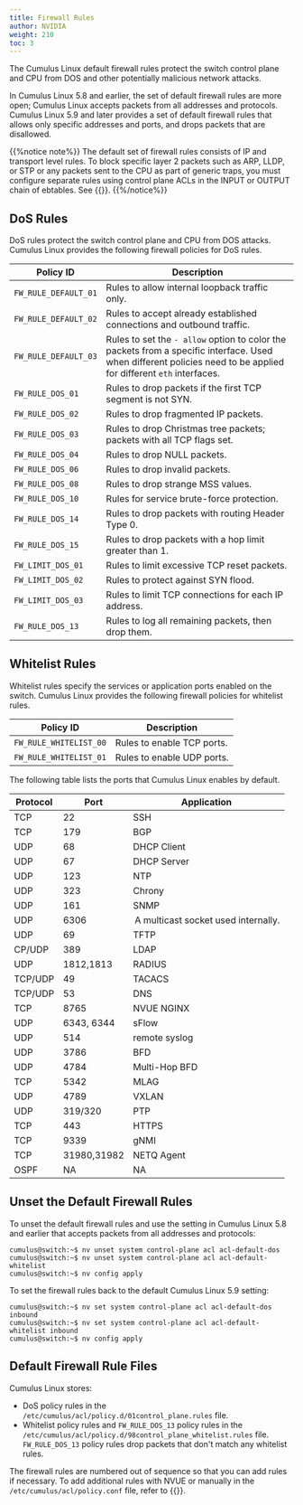 ```yaml
---
title: Firewall Rules
author: NVIDIA
weight: 210
toc: 3
---
```


The Cumulus Linux default firewall rules protect the switch control plane and CPU from DOS and other potentially malicious network attacks.

In Cumulus Linux 5.8 and earlier, the set of default firewall rules are more open; Cumulus Linux accepts packets from all addresses and protocols. Cumulus Linux 5.9 and later provides a set of default firewall rules that allows only specific addresses and ports, and drops packets that are disallowed.

{{%notice note%}}
The default set of firewall rules consists of IP and transport level rules. To block specific layer 2 packets such as ARP, LLDP, or STP or any packets sent to the CPU as part of generic traps, you must configure separate rules using control plane ACLs in the INPUT or OUTPUT chain of ebtables. See {{<link url="Access-Control-List-Configuration" text="Access Control List Configuration">}}.
{{%/notice%}}

## DoS Rules

DoS rules protect the switch control plane and CPU from DOS attacks. Cumulus Linux provides the following firewall policies for DoS rules.

| Policy ID | Description |
| --------- | ---- |
| `FW_RULE_DEFAULT_01` | Rules to allow internal loopback traffic only. |
| `FW_RULE_DEFAULT_02` | Rules to accept already established connections and outbound traffic. |
| `FW_RULE_DEFAULT_03` | Rules to set the `- allow` option to color the packets from a specific interface. Used when different policies need to be applied for different `eth` interfaces. |
| `FW_RULE_DOS_01` | Rules to drop packets if the first TCP segment is not SYN. |
| `FW_RULE_DOS_02` | Rules to drop fragmented IP packets. |
| `FW_RULE_DOS_03` | Rules to drop Christmas tree packets; packets with all TCP flags set. |
| `FW_RULE_DOS_04` | Rules to drop NULL packets.|
| `FW_RULE_DOS_06` | Rules to drop invalid packets. |
| `FW_RULE_DOS_08` | Rules to drop strange MSS values. |
| `FW_RULE_DOS_10` | Rules for service brute-force protection. |
| `FW_RULE_DOS_14` | Rules to drop packets with routing Header Type 0. |
| `FW_RULE_DOS_15` | Rules to drop packets with a hop limit greater than 1. |
| `FW_LIMIT_DOS_01` | Rules to limit excessive TCP reset packets. |
| `FW_LIMIT_DOS_02` | Rules to protect against SYN flood.|
| `FW_LIMIT_DOS_03` | Rules to limit TCP connections for each IP address. |
| `FW_RULE_DOS_13` | Rules to log all remaining packets, then drop them. |

## Whitelist Rules

Whitelist rules specify the services or application ports enabled on the switch. Cumulus Linux provides the following firewall policies for whitelist rules.

| Policy ID | Description |
| --------- | ---- |
| `FW_RULE_WHITELIST_00` | Rules to enable TCP ports.|
| `FW_RULE_WHITELIST_01` | Rules to enable UDP ports.|

The following table lists the ports that Cumulus Linux enables by default.

| Protocol | Port | Application |
| -------- | ---- | ----------- |
|TCP| 22 | SSH |
|TCP| 179 |BGP |
|UDP| 68 |DHCP Client |
|UDP| 67 |DHCP Server |
|UDP | 123 | NTP |
|UDP| 323 |Chrony |
|UDP | 161 | SNMP |
|UDP | 6306 | A multicast socket used internally. |
|UDP | 69 | TFTP |
|CP/UDP| 389 | LDAP |
|UDP |1812,1813 | RADIUS |
|TCP/UDP | 49 | TACACS |
|TCP/UDP | 53 | DNS |
|TCP | 8765 | NVUE NGINX |
|UDP | 6343, 6344 | sFlow |
|UDP | 514  |remote syslog |
|UDP | 3786 | BFD |
|UDP | 4784 | Multi-Hop BFD |
|TCP | 5342 | MLAG |
|UDP | 4789 | VXLAN |
|UDP | 319/320 | PTP |
|TCP | 443 | HTTPS |
|TCP | 9339 | gNMI |
|TCP | 31980,31982 | NETQ Agent |
|OSPF | NA | NA |

## Unset the Default Firewall Rules

To unset the default firewall rules and use the setting in Cumulus Linux 5.8 and earlier that accepts packets from all addresses and protocols:

```
cumulus@switch:~$ nv unset system control-plane acl acl-default-dos 
cumulus@switch:~$ nv unset system control-plane acl acl-default-whitelist
cumulus@switch:~$ nv config apply
```

To set the firewall rules back to the default Cumulus Linux 5.9 setting:

```
cumulus@switch:~$ nv set system control-plane acl acl-default-dos inbound
cumulus@switch:~$ nv set system control-plane acl acl-default-whitelist inbound
cumulus@switch:~$ nv config apply
```

## Default Firewall Rule Files

Cumulus Linux stores:
- DoS policy rules in the `/etc/cumulus/acl/policy.d/01control_plane.rules` file. 
- Whitelist policy rules and `FW_RULE_DOS_13` policy rules in the `/etc/cumulus/acl/policy.d/98control_plane_whitelist.rules` file. `FW_RULE_DOS_13` policy rules drop packets that don't match any whitelist rules.

The firewall rules are numbered out of sequence so that you can add rules if necessary. To add additional rules with NVUE or manually in the `/etc/cumulus/acl/policy.conf` file, refer to {{<link url="Access-Control-List-Configuration" text="Access Control List Configuration">}}.